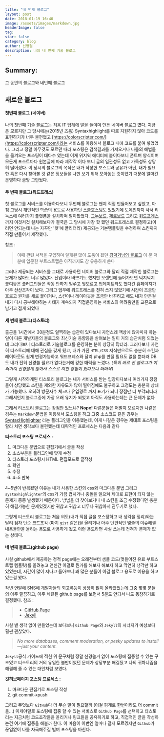 ```yaml
---
title: "네 번째 블로그"
layout: post
date: 2018-01-19 16:40
image: /assets/images/markdown.jpg
headerImage: false
tag:
star: false
category: blog
author: 신명철
description: 나의 네 번째 기술 블로그
---
```


## Summary:
그 동안의 블로그와 네번째 블로그


## 새로운 블로그

#### 첫번째 블로그 (네이버)
나의 첫번째 기술 블로그는 처음 IT 업계에 발을 들이며 만든 네이버 블로그 였다.
지금은 모르지만 그 당시에는(2015년 즈음) Syntaxhighlight를 따로 지원하지 않아 코드를 표현하기가 너무 불편했고
[https://colorscripter.com/](https://colorscripter.com/)라는 서비스를 이용해서 블로그 내에 코드를 붙여 넣었었다.
그리고 정말 아무것도 모르던 때라 포스팅은 검색결과를 가져오거나 나름의 해법들을 옮겨오는 포스팅이 대다수 였는데
이게 위지윅 에디터에 붙이다보니 폰트며 양식이며 모든게 포스트마다 원본글에 따라 제각각 이다 보니 글의 일관성도 없고 가독성도 상당히 떨어졌다.
이 당시의 블로그의 목적은 내가 작성한 포스트와 공유가 아닌,
내가 필요한 혹은 다시 찾아볼 것 같은 정보들을 나만 보기 위해 모아놓는 것이었기 때문에 얼마간 운영하다 금방 그만뒀다.

#### 두 번째 블로그(워드프레스)
첫 블로그를 서비스를 이용하다보니 두번째 블로그는 왠지 직접 만들어보고 싶었고, 마침 그당시 개인적인 학습의 용도로 사용하던
[스쿨호스팅](https://www.phps.kr/)도 있었기에 도메인까지 사서 리눅스에 여러가지 플랫폼을 설치하며 알아봤었다.
[그누보드](https://sir.kr/), [제로보드](https://www.xpressengine.com/) 그리고 [워드프레스](https://wordpress.com)까지 이것저것 설치해보다가 결국은 그 당시에 가장 핫 했던 워드프레스로 결정하고(이러면 안되는데 나는 자꾸만 '핫'에 끌리더라) 제공되는 기본템플릿을 수정하여 스킨까지 직접 만들어서 제작했다.

참조 : 
> 이때 관련 서적을 구입하며 알게된 많이 도움이 됬던 [김덕기님의 블로그](http://martian36.tistory.com/)
> 이 분 덕분에 입문한 부트스트랩은 아직까지도 참 유용하게 쓴다

그러나 제공되는 서비스를 그대로 사용하던 네이버 블로그와 달리 직접 제작한 블로그는 문제가 많아도 너무 많았다.
신입이라 바쁘기도 했지만 오랜만에 들어가보면 덕지덕지 붙여놓은 플러그인들은 작동 안하기 일쑤고 뭣모르고 업데이트라도 했다간 홈페이지가 아주 산산조각이 났다.
그리고 업무에 워드프레스를 전혀 쓰지 않았기에 시간이 조금만 흐르고 뭔가를 새로 붙이거나, 스킨이나 레이아웃을 조금만 바꾸려고 해도 내가 만든걸 내가 다시 공부해야하는 사태가 계속되자 직접운영하는 서비스의 어려움만을 교훈으로 남기고 접게 되었다

#### 세 번째 블로그(티스토리)
출근을 1시간에서 30분정도 일찍하는 습관이 있다보니 자연스레 책상에 앉자마자 하는일이 다른 개발자들의 블로그와 최신기술 동향등을 살펴보는 일이 거의 습관처럼 되었는데 그러다보니 티스토리로 기술블로그를 운영하는 분이 상당히 많더라.
그러다보니 자연히 티스토리에 대해 관심을 갖게 됬고, 내가 가진 `HTML/CSS` 지식만으로도 충분히 스킨과 레이아웃도 쉽게 변경가능하고 워드프레스와 달리 php를 만질 필요도 없을 뿐더러 DB도 내가 전혀 신경쓸 필요가 없다는거에 강한 매력을 느꼈다.
*(특히 바로 전 블로그가 여러가지 신경쓸게 많아서 스스로 지친 경험이 있다보니 더더욱)*

그렇게 시작하게된 티스토리 블로그는 내가 서비스를 받는 입장이다보니 여러가지 장점들이 상당했고
스킨을 제외한 자유도가 많이 떨어짐에도 불구하고 그정도는 충분히 상쇄가 가능했다.
오히려 방문자수 체크나 유입경로 까지 표기가 되니 장점만 더 부각되더라
그래서인지 블로그중에 가장 오래 유지가 되었고 아직도 사용하는데는 큰 문제가 없다

그래서 티스토리 블로그는 장점만 있느냐? **Nope!**
다른분들은 어떨지 모르지만 나같은 경우는 `Markdown`문법을 이용해서 포스팅을 하고 그중 소스코드 같은 경우는
[SyntaxHighlighter](http://alexgorbatchev.com/SyntaxHighlighter/) 라는 플러그인을 이용했는데,
이게 나같은 경우는 제대로 포스팅을 할라 치면 생각보다 불편했는데 대략적인 프로세스는 다음과 같다

**티스토리 포스팅 프로세스 :**
 
1. 마크다운 문법으로 편집기에서 글을 작성
2. 소스부분을 플러그인에 맞게 수정
3. 티스토리 포스팅시 HTML 편집모드로 글작성
4. 확인
5. 수정
6. 4~5 반복

4~5번이 반복됬던 이유는 내가 사용한 스킨의 css와 마크다운 문법 그리고 `systaxhighlighter`의 css가 가끔 겹치거나 충돌을 일으켜 제대로 표현이 되지 않는 문제가 종종 발생했기 때문이다.
방법을 더 찾아보거나 내 스킨을 조금 수정했다면 충분히 해결가능한 문제였겠지만 귀찮고 귀찮고 너무나 귀찮아서
관두기로 했다.

그렇게 티스토리 블로그는 처음 의도(내가 직접 글을 포스팅하고 내 생각을 정리)와는 달리 점차 단순 코드조각
(마치 `gist` 같은)을 올리거나 아주 단편적인 몇줄의 이슈해결 내용들만을 올리는 용도로 사용하게 됬고
이런 용도라면 사실 쓰는데 전혀가 문제가 없는 상태다.

#### 네 번째 블로그(github page)
사실 github에서 제공하는 정적 page에는 오래전부터 샘플 코드(멋들어진 유료 부트스트랩 템플릿)를 올려놓고
언젠간 이걸로 뭔가를 해보자 해보자 하고 막연히 생각만 하고 있었는데, 
시간이 많이 지나고 돌아보니 꽤 많은 분들이 이걸 블로그 용도로 이용을 하고 있는걸 봤다.

작년 연말에 SNS에 개발자들의 회고록등이 상당히 많이 올라왔었는데 그중 몇몇 분들의 아주 깔끔하고, 아주 세련된 github page를 보면서 5분도 안되서 나도 동참하기로 결정했다.
참조 : 
> - [GitHub Page](https://pages.github.com)
> - [Jekyll](https://jekyllrb-ko.github.io/)

사실 별 생각 없이 만들었는데 보다보니 `Github Page`와 `Jekyll`의 시너지가 예상보다 훨씬 괜찮았다.
> *No more databases, comment moderation, or pesky updates to install—just your content.*

`Jekyll`공식 가이드에 적힌 위 문구처럼 정말 신경쓸거 없이 포스팅에 집중할 수 있는 구조였고
티스토리의 거의 유일한 불만이었던 문제가 상당부분 해결됬고 나의 귀차니즘을 해결해 줄 수 있는 대안처럼 보였다.

**깃허브페이지 포스팅 프로세스 :**
1. 마크다운 편집기로 포스팅 작성
2. git commit->push 

그리고 무엇보다 `GitHub`다 더 무슨 말이 필요할까
(이걸 핑계로 한번이라도 더 commit을...)
이제야말로 포스팅에 집중 할 수 있는 서비스로 `Github Page`를 선택하고 티스토리는 지금처럼 코드조각들을 올리거나
링크들을 공유하기로 하고, 직접적인 글을 작성하는건 여기에 집중을 해볼까 한다.
이 마음이 이번엔 얼마나 갈지 모르겠지만 `Github`가 끊임없이 나를 자극해주길 빌며 포스팅을 마친다.

